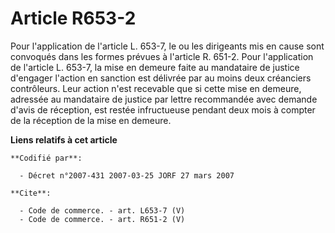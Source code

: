 # Article R653-2

Pour l'application de l'article L. 653-7, le ou les dirigeants mis en cause sont convoqués dans les formes prévues à
l'article R. 651-2. Pour l'application de l'article L. 653-7, la mise en demeure faite au mandataire de justice d'engager
l'action en sanction est délivrée par au moins deux créanciers contrôleurs. Leur action n'est recevable que si cette mise en
demeure, adressée au mandataire de justice par lettre recommandée avec demande d'avis de réception, est restée infructueuse
pendant deux mois à compter de la réception de la mise en demeure.

**Liens relatifs à cet article**

	**Codifié par**:

	  - Décret n°2007-431 2007-03-25 JORF 27 mars 2007

	**Cite**:

	  - Code de commerce. - art. L653-7 (V)
	  - Code de commerce. - art. R651-2 (V)
